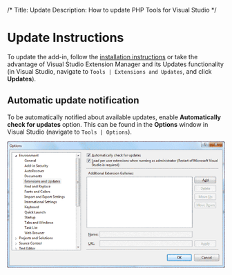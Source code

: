 /*
Title: Update
Description: How to update PHP Tools for Visual Studio
*/

# Update Instructions

To update the add-in, follow the [installation instructions](Installation/installation) or take the advantage of Visual Studio Extension Manager and its Updates functionality (in Visual Studio, navigate to `Tools | Extensions and Updates`, and click **Updates**).

## Automatic update notification

To be automatically notified about available updates, enable **Automatically check for updates** option. This can be found in the **Options** window in Visual Studio (navigate to `Tools | Options`).

![Automatically check for updates](imgs/update-notifications-settings.png)